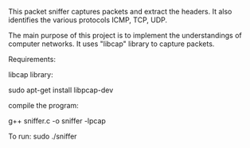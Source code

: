 This packet sniffer captures packets and extract the headers.
It also identifies the various protocols ICMP, TCP, UDP.

The main purpose of this project is to implement the understandings of computer networks. It uses "libcap" library to capture packets.

Requirements:

libcap library:

sudo apt-get install libpcap-dev


compile the program:

g++ sniffer.c -o sniffer -lpcap

To run:
sudo ./sniffer